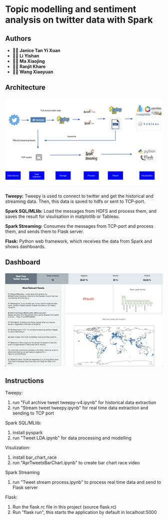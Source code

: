 # Topic modelling and sentiment analysis on twitter data with Spark


## Authors
*  :woman_technologist: **Janice Tan Yi Xuan**
*  :woman_technologist: **Li Yishan**
*  :woman_technologist: **Ma Xiaojing**
*  :man_technologist: **Ranjit Khare**
*  :man_technologist: **Wang Xiaoyuan**

## Architecture
<h3 align="center">
  <img src="architecture.PNG" width="800">
</h3>

**Tweepy:** Tweepy is used to connect to twitter and get the historical and streaming data. Then, this data is saved to hdfs or sent to TCP-port.

**Spark SQL/MLlib:** Load the messages from HDFS and process them, and saves the result for visulisation in matplotlib or Tableau.

**Spark Streaming:** Consumes the messages from TCP-port and process them, and sends them to Flask server.

**Flask:** Python web framework, which receives the data from Spark and shows dashboards.

## Dashboard
<h3 align="center">
  <img src="dashboard.PNG" width="800">
</h3>

## Instructions

Tweepy:
1. run "Full archive tweet tweepy-v4.ipynb" for historical data extraction
2. run "Stream tweet tweepy.ipynb" for real time data extraction and sending to TCP port

Spark SQL/MLlib:
1. install pyspark
2. run "Tweet LDA.ipynb" for data processing and modelling

Visulization:
1. install bar_chart_race
2. run "AprTweetsBarChart.ipynb" to create bar chart race video

Spark Streaming
1. run "Tweet stream process.ipynb" to process real time data and send to Flask server

Flask:
1.  Run the flask.rc file in this project (source flask.rc)
2.  Run "flask run", this starts the application by default in localhost:5000

